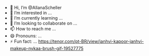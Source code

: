 - 👋 Hi, I’m @AllanaScheller
- 👀 I’m interested in ...
- 🌱 I’m currently learning ...
- 💞️ I’m looking to collaborate on ...
- 📫 How to reach me ...
- 😄 Pronouns: ...
- ⚡ Fun fact: ...
https://tenor.com/pt-BR/view/janhvi-kapoor-janhvi-makeup-nykaa-brush-gif-19527775
<!---
AllanaScheller/AllanaScheller is a ✨ special ✨ repository because its `README.md` (this file) appears on your GitHub profile.
You can click the Preview link to take a look at your changes.
--->
